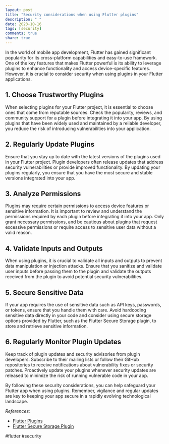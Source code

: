 ```yaml
---
layout: post
title: "Security considerations when using Flutter plugins"
description: " "
date: 2023-10-16
tags: [security]
comments: true
share: true
---
```


In the world of mobile app development, Flutter has gained significant popularity for its cross-platform capabilities and easy-to-use framework. One of the key features that makes Flutter powerful is its ability to leverage plugins to enhance functionality and access device-specific features. However, it is crucial to consider security when using plugins in your Flutter applications.

## 1. Choose Trustworthy Plugins

When selecting plugins for your Flutter project, it is essential to choose ones that come from reputable sources. Check the popularity, reviews, and community support for a plugin before integrating it into your app. By using plugins that have been widely used and maintained by a reliable developer, you reduce the risk of introducing vulnerabilities into your application.

## 2. Regularly Update Plugins

Ensure that you stay up to date with the latest versions of the plugins used in your Flutter project. Plugin developers often release updates that address security vulnerabilities or provide improved functionality. By updating your plugins regularly, you ensure that you have the most secure and stable versions integrated into your app.

## 3. Analyze Permissions

Plugins may require certain permissions to access device features or sensitive information. It is important to review and understand the permissions required by each plugin before integrating it into your app. Only grant necessary permissions, and be cautious about plugins that request excessive permissions or require access to sensitive user data without a valid reason.

## 4. Validate Inputs and Outputs

When using plugins, it is crucial to validate all inputs and outputs to prevent data manipulation or injection attacks. Ensure that you sanitize and validate user inputs before passing them to the plugin and validate the outputs received from the plugin to avoid potential security vulnerabilities.

## 5. Secure Sensitive Data

If your app requires the use of sensitive data such as API keys, passwords, or tokens, ensure that you handle them with care. Avoid hardcoding sensitive data directly in your code and consider using secure storage options provided by Flutter, such as the Flutter Secure Storage plugin, to store and retrieve sensitive information.

## 6. Regularly Monitor Plugin Updates

Keep track of plugin updates and security advisories from plugin developers. Subscribe to their mailing lists or follow their GitHub repositories to receive notifications about vulnerability fixes or security patches. Proactively update your plugins whenever security updates are released to minimize the risk of running vulnerable code in your app.

By following these security considerations, you can help safeguard your Flutter app when using plugins. Remember, vigilance and regular updates are key to keeping your app secure in a rapidly evolving technological landscape.

_References:_

- [Flutter Plugins](https://flutter.dev/docs/development/packages-and-plugins)
- [Flutter Secure Storage Plugin](https://pub.dev/packages/flutter_secure_storage)

#flutter #security